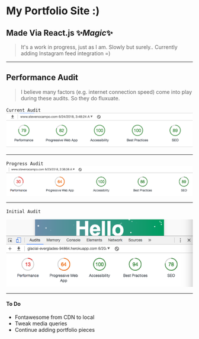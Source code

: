 # My Portfolio Site :)
## Made Via React.js :sparkles:*Magic*:sparkles:

> It's a work in progress, just as I am. Slowly but surely..
> Currently adding Instagram feed integration =)

***
## Performance Audit
> I believe many factors (e.g. internet connection speed) come into play during these audits. So they do fluxuate.

`Current Audit`
![current](./src/assets/Current.png)

***

`Progress Audit`
![progress](./src/assets/Progress.png)

***

`Initial Audit`

![initial](./src/assets/Start.png)

***

#### To Do
* Fontawesome from CDN to local
* Tweak media queries
* Continue adding portfolio pieces
